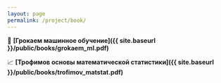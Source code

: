 ```yaml
---
layout: page
permalink: /project/book/
---
```


🧠 **[Грокаем машинное обучение]({{ site.baseurl }}/public/books/grokaem_ml.pdf)**

📈 **[Трофимов основы математической статистики]({{ site.baseurl }}/public/books/trofimov_matstat.pdf)**